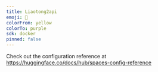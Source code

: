 ```yaml
---
title: Liaotong2api
emoji: 🐨
colorFrom: yellow
colorTo: purple
sdk: docker
pinned: false
---
```


Check out the configuration reference at https://huggingface.co/docs/hub/spaces-config-reference
